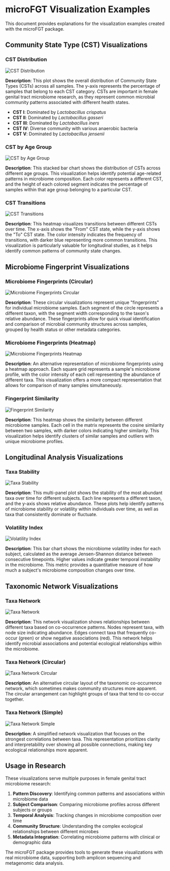 # microFGT Visualization Examples

This document provides explanations for the visualization examples created with the microFGT package.

## Community State Type (CST) Visualizations

### CST Distribution
![CST Distribution](cst_distribution.png)

**Description**: This plot shows the overall distribution of Community State Types (CSTs) across all samples. The y-axis represents the percentage of samples that belong to each CST category. CSTs are important in female genital tract microbiome research, as they represent common microbial community patterns associated with different health states.

- **CST I**: Dominated by *Lactobacillus crispatus*
- **CST II**: Dominated by *Lactobacillus gasseri*
- **CST III**: Dominated by *Lactobacillus iners*
- **CST IV**: Diverse community with various anaerobic bacteria
- **CST V**: Dominated by *Lactobacillus jensenii*

### CST by Age Group
![CST by Age Group](cst_by_age_group.png)

**Description**: This stacked bar chart shows the distribution of CSTs across different age groups. This visualization helps identify potential age-related patterns in microbiome composition. Each color represents a different CST, and the height of each colored segment indicates the percentage of samples within that age group belonging to a particular CST.

### CST Transitions
![CST Transitions](cst_transitions.png)

**Description**: This heatmap visualizes transitions between different CSTs over time. The x-axis shows the "From" CST state, while the y-axis shows the "To" CST state. The color intensity indicates the frequency of transitions, with darker blue representing more common transitions. This visualization is particularly valuable for longitudinal studies, as it helps identify common patterns of community state changes.

## Microbiome Fingerprint Visualizations

### Microbiome Fingerprints (Circular)
![Microbiome Fingerprints Circular](microbiome_fingerprints_circular.png)

**Description**: These circular visualizations represent unique "fingerprints" for individual microbiome samples. Each segment of the circle represents a different taxon, with the segment width corresponding to the taxon's relative abundance. These fingerprints allow for quick visual identification and comparison of microbial community structures across samples, grouped by health status or other metadata categories.

### Microbiome Fingerprints (Heatmap)
![Microbiome Fingerprints Heatmap](microbiome_fingerprints_heatmap.png)

**Description**: An alternative representation of microbiome fingerprints using a heatmap approach. Each square grid represents a sample's microbiome profile, with the color intensity of each cell representing the abundance of different taxa. This visualization offers a more compact representation that allows for comparison of many samples simultaneously.

### Fingerprint Similarity
![Fingerprint Similarity](fingerprint_similarity.png)

**Description**: This heatmap shows the similarity between different microbiome samples. Each cell in the matrix represents the cosine similarity between two samples, with darker colors indicating higher similarity. This visualization helps identify clusters of similar samples and outliers with unique microbiome profiles.

## Longitudinal Analysis Visualizations

### Taxa Stability
![Taxa Stability](taxa_stability.png)

**Description**: This multi-panel plot shows the stability of the most abundant taxa over time for different subjects. Each line represents a different taxon, and the y-axis shows relative abundance. These plots help identify patterns of microbiome stability or volatility within individuals over time, as well as taxa that consistently dominate or fluctuate.

### Volatility Index
![Volatility Index](volatility_index.png)

**Description**: This bar chart shows the microbiome volatility index for each subject, calculated as the average Jensen-Shannon distance between consecutive timepoints. Higher values indicate greater temporal instability in the microbiome. This metric provides a quantitative measure of how much a subject's microbiome composition changes over time.

## Taxonomic Network Visualizations

### Taxa Network
![Taxa Network](taxa_network.png)

**Description**: This network visualization shows relationships between different taxa based on co-occurrence patterns. Nodes represent taxa, with node size indicating abundance. Edges connect taxa that frequently co-occur (green) or show negative associations (red). This network helps identify microbial associations and potential ecological relationships within the microbiome.

### Taxa Network (Circular)
![Taxa Network Circular](taxa_network_circular.png)

**Description**: An alternative circular layout of the taxonomic co-occurrence network, which sometimes makes community structures more apparent. The circular arrangement can highlight groups of taxa that tend to co-occur together.

### Taxa Network (Simple)
![Taxa Network Simple](taxa_network_simple.png)

**Description**: A simplified network visualization that focuses on the strongest correlations between taxa. This representation prioritizes clarity and interpretability over showing all possible connections, making key ecological relationships more apparent.

## Usage in Research

These visualizations serve multiple purposes in female genital tract microbiome research:

1. **Pattern Discovery**: Identifying common patterns and associations within microbiome data
2. **Subject Comparison**: Comparing microbiome profiles across different subjects or groups
3. **Temporal Analysis**: Tracking changes in microbiome composition over time
4. **Community Structure**: Understanding the complex ecological relationships between different microbes
5. **Metadata Integration**: Correlating microbiome patterns with clinical or demographic data

The microFGT package provides tools to generate these visualizations with real microbiome data, supporting both amplicon sequencing and metagenomic data analysis.
